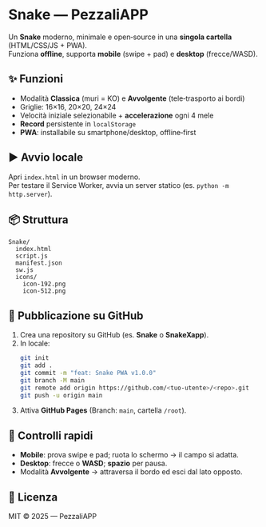 # Snake — PezzaliAPP

Un **Snake** moderno, minimale e open‑source in una **singola cartella** (HTML/CSS/JS + PWA).  
Funziona **offline**, supporta **mobile** (swipe + pad) e **desktop** (frecce/WASD).

## ✨ Funzioni
- Modalità **Classica** (muri = KO) e **Avvolgente** (tele‑trasporto ai bordi)
- Griglie: 16×16, 20×20, 24×24
- Velocità iniziale selezionabile + **accelerazione** ogni 4 mele
- **Record** persistente in `localStorage`
- **PWA**: installabile su smartphone/desktop, offline‑first

## ▶️ Avvio locale
Apri `index.html` in un browser moderno.  
Per testare il Service Worker, avvia un server statico (es. `python -m http.server`).

## 📦 Struttura
```
Snake/
  index.html
  script.js
  manifest.json
  sw.js
  icons/
    icon-192.png
    icon-512.png
```

## 🚀 Pubblicazione su GitHub
1. Crea una repository su GitHub (es. **Snake** o **SnakeXapp**).
2. In locale:
   ```bash
   git init
   git add .
   git commit -m "feat: Snake PWA v1.0.0"
   git branch -M main
   git remote add origin https://github.com/<tuo-utente>/<repo>.git
   git push -u origin main
   ```
3. Attiva **GitHub Pages** (Branch: `main`, cartella `/root`).

## 🧪 Controlli rapidi
- **Mobile**: prova swipe e pad; ruota lo schermo → il campo si adatta.
- **Desktop**: frecce o **WASD**; **spazio** per pausa.
- Modalità **Avvolgente** → attraversa il bordo ed esci dal lato opposto.

## 📄 Licenza
MIT © 2025 — PezzaliAPP
